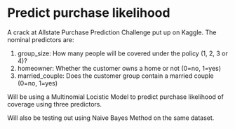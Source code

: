 # Predict purchase likelihood 

A crack at Allstate Purchase Prediction Challenge put up on Kaggle. The nominal predictors are:

1.	group_size: How many people will be covered under the policy (1, 2, 3 or 4)?
2.	homeowner: Whether the customer owns a home or not (0=no, 1=yes)
3.	married_couple: Does the customer group contain a married couple (0=no, 1=yes)


 Will be using a Multinomial Locistic Model to predict purchase likelihood of coverage using three predictors.

 Will also be testing out using Naive Bayes Method on the same dataset. 